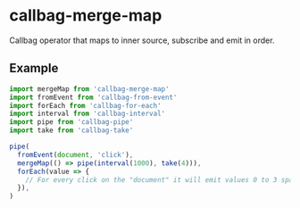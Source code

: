 # callbag-merge-map

Callbag operator that maps to inner source, subscribe and emit in order.

## Example

```js
import mergeMap from 'callbag-merge-map'
import fromEvent from 'callbag-from-event'
import forEach from 'callbag-for-each'
import interval from 'callbag-interval'
import pipe from 'callbag-pipe'
import take from 'callbag-take'

pipe(
  fromEvent(document, 'click'),
  mergeMap(() => pipe(interval(1000), take(4))),
  forEach(value => {
    // For every click on the "document" it will emit values 0 to 3 spaced
  }),
)
```
